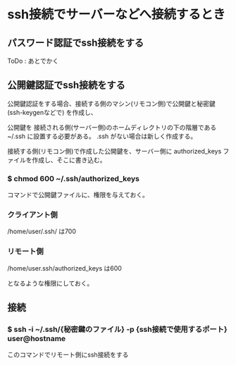 # ssh接続でサーバーなどへ接続するとき

## パスワード認証でssh接続をする

ToDo : あとでかく

## 公開鍵認証でssh接続をする

公開鍵認証をする場合、接続する側のマシン(リモコン側)で公開鍵と秘密鍵 (ssh-keygenなどで) を作成し、

公開鍵を 接続される側(サーバー側)のホームディレクトリの下の階層である ~/.ssh に設置する必要がある。 .ssh がない場合は新しく作成する。

接続する側(リモコン側)で作成した公開鍵を、サーバー側に authorized_keys ファイルを作成し、そこに書き込む。

### $ chmod 600 ~/.ssh/authorized_keys

コマンドで公開鍵ファイルに、権限を与えておく。

### クライアント側

/home/user/.ssh/ は700

### リモート側

/home/user.ssh/authorized_keys は600

となるような権限にしておく。

## 接続

### $ ssh -i ~/.ssh/{秘密鍵のファイル} -p {ssh接続で使用するポート} user@hostname
このコマンドでリモート側にssh接続をする
